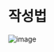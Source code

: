 # 작성법

![image](https://user-images.githubusercontent.com/85022962/132932728-3a880f62-8498-4247-8c32-ad2683b7b4a4.png)
